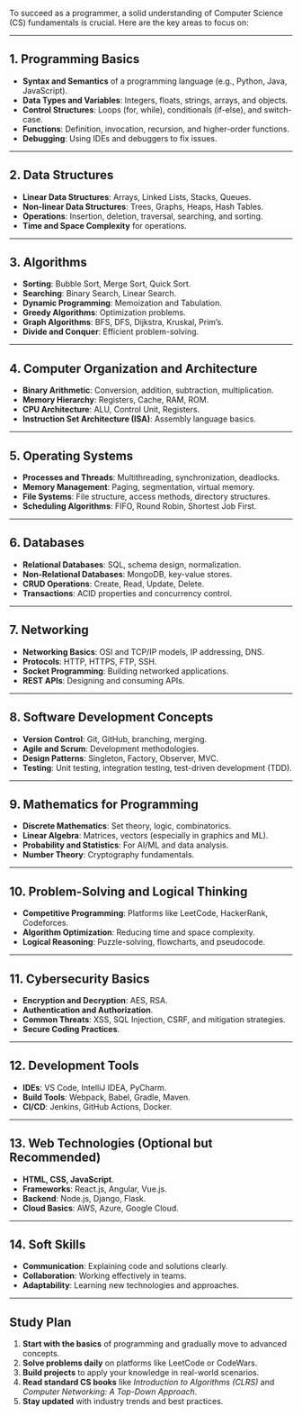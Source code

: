 To succeed as a programmer, a solid understanding of Computer Science (CS) fundamentals is crucial. Here are the key areas to focus on:

---

## 1. Programming Basics

- **Syntax and Semantics** of a programming language (e.g., Python, Java, JavaScript).  
- **Data Types and Variables**: Integers, floats, strings, arrays, and objects.  
- **Control Structures**: Loops (for, while), conditionals (if-else), and switch-case.  
- **Functions**: Definition, invocation, recursion, and higher-order functions.  
- **Debugging**: Using IDEs and debuggers to fix issues.

---

## 2. Data Structures

- **Linear Data Structures**: Arrays, Linked Lists, Stacks, Queues.  
- **Non-linear Data Structures**: Trees, Graphs, Heaps, Hash Tables.  
- **Operations**: Insertion, deletion, traversal, searching, and sorting.  
- **Time and Space Complexity** for operations.

---

## 3. Algorithms

- **Sorting**: Bubble Sort, Merge Sort, Quick Sort.  
- **Searching**: Binary Search, Linear Search.  
- **Dynamic Programming**: Memoization and Tabulation.  
- **Greedy Algorithms**: Optimization problems.  
- **Graph Algorithms**: BFS, DFS, Dijkstra, Kruskal, Prim’s.  
- **Divide and Conquer**: Efficient problem-solving.

---

## 4. Computer Organization and Architecture

- **Binary Arithmetic**: Conversion, addition, subtraction, multiplication.  
- **Memory Hierarchy**: Registers, Cache, RAM, ROM.  
- **CPU Architecture**: ALU, Control Unit, Registers.  
- **Instruction Set Architecture (ISA)**: Assembly language basics.

---

## 5. Operating Systems

- **Processes and Threads**: Multithreading, synchronization, deadlocks.  
- **Memory Management**: Paging, segmentation, virtual memory.  
- **File Systems**: File structure, access methods, directory structures.  
- **Scheduling Algorithms**: FIFO, Round Robin, Shortest Job First.

---

## 6. Databases

- **Relational Databases**: SQL, schema design, normalization.  
- **Non-Relational Databases**: MongoDB, key-value stores.  
- **CRUD Operations**: Create, Read, Update, Delete.  
- **Transactions**: ACID properties and concurrency control.

---

## 7. Networking

- **Networking Basics**: OSI and TCP/IP models, IP addressing, DNS.  
- **Protocols**: HTTP, HTTPS, FTP, SSH.  
- **Socket Programming**: Building networked applications.  
- **REST APIs**: Designing and consuming APIs.

---

## 8. Software Development Concepts

- **Version Control**: Git, GitHub, branching, merging.  
- **Agile and Scrum**: Development methodologies.  
- **Design Patterns**: Singleton, Factory, Observer, MVC.  
- **Testing**: Unit testing, integration testing, test-driven development (TDD).

---

## 9. Mathematics for Programming

- **Discrete Mathematics**: Set theory, logic, combinatorics.  
- **Linear Algebra**: Matrices, vectors (especially in graphics and ML).  
- **Probability and Statistics**: For AI/ML and data analysis.  
- **Number Theory**: Cryptography fundamentals.

---

## 10. Problem-Solving and Logical Thinking

- **Competitive Programming**: Platforms like LeetCode, HackerRank, Codeforces.  
- **Algorithm Optimization**: Reducing time and space complexity.  
- **Logical Reasoning**: Puzzle-solving, flowcharts, and pseudocode.

---

## 11. Cybersecurity Basics

- **Encryption and Decryption**: AES, RSA.  
- **Authentication and Authorization**.  
- **Common Threats**: XSS, SQL Injection, CSRF, and mitigation strategies.  
- **Secure Coding Practices**.

---

## 12. Development Tools

- **IDEs**: VS Code, IntelliJ IDEA, PyCharm.  
- **Build Tools**: Webpack, Babel, Gradle, Maven.  
- **CI/CD**: Jenkins, GitHub Actions, Docker.

---

## 13. Web Technologies (Optional but Recommended)

- **HTML, CSS, JavaScript**.  
- **Frameworks**: React.js, Angular, Vue.js.  
- **Backend**: Node.js, Django, Flask.  
- **Cloud Basics**: AWS, Azure, Google Cloud.

---

## 14. Soft Skills

- **Communication**: Explaining code and solutions clearly.  
- **Collaboration**: Working effectively in teams.  
- **Adaptability**: Learning new technologies and approaches.

---

## Study Plan

1. **Start with the basics** of programming and gradually move to advanced concepts.  
2. **Solve problems daily** on platforms like LeetCode or CodeWars.  
3. **Build projects** to apply your knowledge in real-world scenarios.  
4. **Read standard CS books** like _Introduction to Algorithms (CLRS)_ and _Computer Networking: A Top-Down Approach_.  
5. **Stay updated** with industry trends and best practices.
